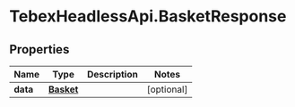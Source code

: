 # TebexHeadlessApi.BasketResponse

## Properties

Name | Type | Description | Notes
------------ | ------------- | ------------- | -------------
**data** | [**Basket**](.md) |  | [optional] 


